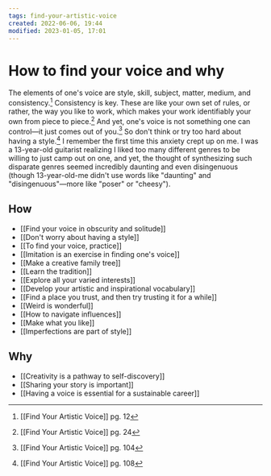 ```yaml
---
tags: find-your-artistic-voice
created: 2022-06-06, 19:44
modified: 2023-01-05, 17:01
---
```


# How to find your voice and why
The elements of one's voice are style, skill, subject, matter, medium, and consistency.[^1] Consistency is key. These are like your own set of rules, or rather, the way you like to work, which makes your work identifiably your own from piece to piece.[^2] And yet, one's voice is not something one can control—it just comes out of you.[^3] So don't think or try too hard about having a style.[^4] I remember the first time this anxiety crept up on me. I was a 13-year-old guitarist realizing I liked too many different genres to be willing to just camp out on one, and yet, the thought of synthesizing such disparate genres seemed incredibly daunting and even disingenuous (though 13-year-old-me didn't use words like "daunting" and "disingenuous"—more like "poser" or "cheesy").

## How
- [[Find your voice in obscurity and solitude]]
- [[Don't worry about having a style]]
- [[To find your voice, practice]]
- [[Imitation is an exercise in finding one's voice]]
- [[Make a creative family tree]]
- [[Learn the tradition]]
- [[Explore all your varied interests]]
- [[Develop your artistic and inspirational vocabulary]]
- [[Find a place you trust, and then try trusting it for a while]]
- [[Weird is wonderful]]
- [[How to navigate influences]]
- [[Make what you like]]
- [[Imperfections are part of style]]

## Why
- [[Creativity is a pathway to self-discovery]]
- [[Sharing your story is important]]
- [[Having a voice is essential for a sustainable career]]

[^1]: [[Find Your Artistic Voice]] pg. 12
[^2]: [[Find Your Artistic Voice]] pg. 24
[^3]: [[Find Your Artistic Voice]] pg. 104
[^4]: [[Find Your Artistic Voice]] pg. 108